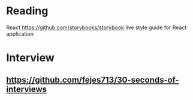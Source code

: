 # Reading

React
https://github.com/storybooks/storybook live style guide for React application 

# Interview
## https://github.com/fejes713/30-seconds-of-interviews
